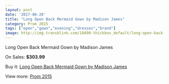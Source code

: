 ```yaml
---
layout: post
date: '2017-06-20'
title: "Long Open Back Mermaid Gown by Madison James"
category: Prom 2015
tags: ["open","gown","evening","dresses","brand"]
image: http://img.transblink.com/10490-thickbox_default/long-open-back-mermaid-gown-by-madison-james.jpg
---
```

Long Open Back Mermaid Gown by Madison James

On Sales: **$303.99**
<a href="https://www.transblink.com/en/prom-2015/3408-long-open-back-mermaid-gown-by-madison-james.html"><amp-img layout="responsive" width="600" height="600" src="//img.transblink.com/10490-thickbox_default/long-open-back-mermaid-gown-by-madison-james.jpg" alt="Long Open Back Mermaid Gown by Madison James 0" /></a>
<a href="https://www.transblink.com/en/prom-2015/3408-long-open-back-mermaid-gown-by-madison-james.html"><amp-img layout="responsive" width="600" height="600" src="//img.transblink.com/10493-thickbox_default/long-open-back-mermaid-gown-by-madison-james.jpg" alt="Long Open Back Mermaid Gown by Madison James 1" /></a>
<a href="https://www.transblink.com/en/prom-2015/3408-long-open-back-mermaid-gown-by-madison-james.html"><amp-img layout="responsive" width="600" height="600" src="//img.transblink.com/10492-thickbox_default/long-open-back-mermaid-gown-by-madison-james.jpg" alt="Long Open Back Mermaid Gown by Madison James 2" /></a>
<a href="https://www.transblink.com/en/prom-2015/3408-long-open-back-mermaid-gown-by-madison-james.html"><amp-img layout="responsive" width="600" height="600" src="//img.transblink.com/10491-thickbox_default/long-open-back-mermaid-gown-by-madison-james.jpg" alt="Long Open Back Mermaid Gown by Madison James 3" /></a>

Buy it: [Long Open Back Mermaid Gown by Madison James](https://www.transblink.com/en/prom-2015/3408-long-open-back-mermaid-gown-by-madison-james.html "Long Open Back Mermaid Gown by Madison James")

View more: [Prom 2015](https://www.transblink.com/en/10-prom-2015 "Prom 2015")